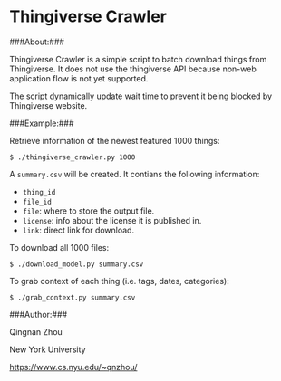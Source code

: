 # Thingiverse Crawler #

###About:###

Thingiverse Crawler is a simple script to batch download things from
Thingiverse.  It does not use the thingiverse API because non-web application
flow is not yet supported.

The script dynamically update wait time to prevent it being blocked by
Thingiverse website.

###Example:###

Retrieve information of the newest featured 1000 things:

    $ ./thingiverse_crawler.py 1000

A `summary.csv` will be created.  It contians the following information:

* `thing_id`
* `file_id`
* `file`: where to store the output file.
* `license`: info about the license it is published in.
* `link`: direct link for download.

To download all 1000 files:

    $ ./download_model.py summary.csv

To grab context of each thing (i.e. tags, dates, categories):

    $ ./grab_context.py summary.csv

###Author:###

Qingnan Zhou

New York University

<https://www.cs.nyu.edu/~qnzhou/>

